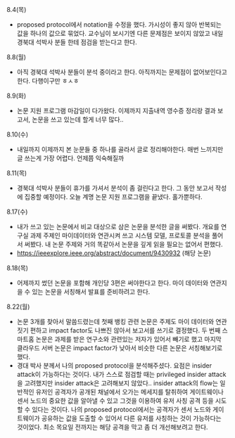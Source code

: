 8.4(목)
- proposed protocol에서 notation을 수정을 했다. 가시성이 좋지 않아 반복되는 값을 하나의 값으로 묶었다. 교수님이 보시기엔 다른 문제점은 보이지 않았고 내일 경북대 석박사 분들 한테 점검을 받는다고 한다.

8.8(월)
- 아직 경북대 석박사 분들이 분석 중이라고 한다. 아직까지는 문제점이 없어보인다고 한다. 다행이구만 ㅎㅅㅎ
  
8.9(화)
- 논문 지원 프로그램 마감일이 다가왔다. 이제까지 지출내역 영수증 정리랑 결과 보고서, 논문을 쓰고 있는데 할게 너무 많다.. 

8.10(수)
- 내일까지 이제까지 본 눈문들 중 하나를 골라서 글로 정리해야한다. 매번 느끼지만 글 쓰는게 가장 어렵다. 언제쯤 익숙해질까
  
8.11(목)
- 경북대 석박사 분들이 휴가를 가셔서 분석이 좀 걸린다고 한다. 그 동안 보고서 작성에 집중할 예정이다. 오늘 계명 논문 지원 프로그램을 끝냈다. 홀가뿐하다.

8.17(수)
- 내가 쓰고 있는 논문에서 비교 대상으로 삼은 논문을 분석한 글을 써봤다. 개요를 연구실 과제 주제인 마이데이터와 연관시켜 쓰고 시스템 모델, 프로토콜 분석을 풀어서 써봤다. 내 논문 주제와 거의 똑같아서 논문을 깊게 읽을 필요는 없어서 편했다. 
- https://ieeexplore.ieee.org/abstract/document/9430932 (해당 논문)

8.18(목)
- 어제까지 썼던 논문을 포함해 개인당 3편은 써야한다고 한다. 마이 데이터와 연관지을 수 있는 논문을 서칭해서 발표를 준비하려고 한다.

8.22(월)
- 논문 3개를 찾아서 말씀드렸는데 첫째 뱅킹 관련 논문은 주제도 마이 데이터와 연관짓기 편하고 impact factor도 나쁘진 않아서 보고서를 쓰기로 결정했다. 두 번째 스마트홈 논문은 과제를 받은 연구소와 관련있는 저자가 있어서 빼기로 했고 마지막 클라우드 서버 논문은 impact factor가 낮아서 비슷한 다른 논문은 서칭해보기로 했다.
- 경대 박사 분께서 나의 proposed protocol을 분석해주셨다. 요점은 insider attack이 가능하다는 것이다. 내가 스스로 점검할 때는 privileged insider attack을 고려했지만 insider attack은 고려해보지 않았다.. insider attack의 flow는 일반적인 유저인 공격자가 공개된 채널에서 오가는 메세지를 탈취하여 게이트웨이나 센서 노드의 중요한 값을 알아낼 수 있고 그것을 이용하여 유저 사칭 공격 등을 시도할 수 있다는 것이다. 나의 proposed protocol에서는 공격자가 센서 노드와 게이트웨이가 공유하는 값을 도출할 수 있어서 다른 유저를 사칭하는 것이 가능하다는 것이었다. 최소 목요일 전까지는 해당 공격을 막고 좀 더 개선해보려고 한다. 